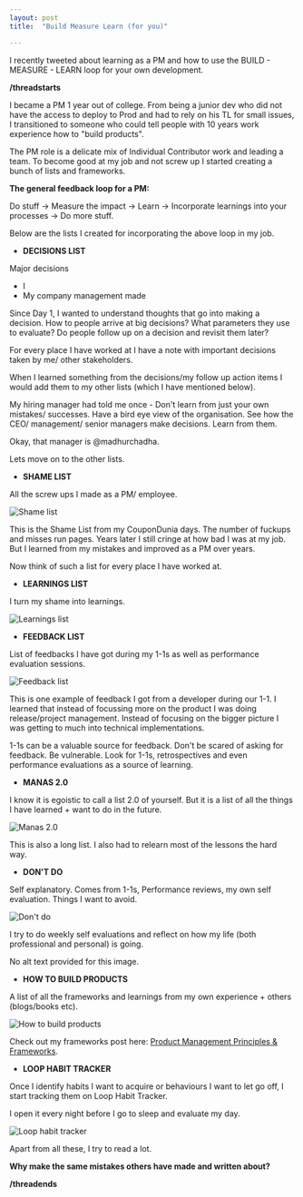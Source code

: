 ```yaml
---
layout: post
title:  "Build Measure Learn (for you)"

---
```

I recently tweeted about learning as a PM and how to use the BUILD - MEASURE - LEARN loop for your own development.

**/threadstarts**

I became a PM 1 year out of college. From being a junior dev who did not have the access to deploy to Prod and had to rely on his TL for small issues, I transitioned to someone who could tell people with 10 years work experience how to "build products".

The PM role is a delicate mix of Individual Contributor work and leading a team. To become good at my job and not screw up I started creating a bunch of lists and frameworks.

**The general feedback loop for a PM:**

Do stuff -> Measure the impact -> Learn -> Incorporate learnings into your processes -> Do more stuff.

Below are the lists I created for incorporating the above loop in my job.

 + **DECISIONS LIST**

Major decisions

 + I
 + My company management made

Since Day 1, I wanted to understand thoughts that go into making a decision. How to people arrive at big decisions? What parameters they use to evaluate? Do people follow up on a decision and revisit them later?

For every place I have worked at I have a note with important decisions taken by me/ other stakeholders.

When I learned something from the decisions/my follow up action items I would add them to my other lists (which I have mentioned below).

My hiring manager had told me once - Don't learn from just your own mistakes/ successes. Have a bird eye view of the organisation. See how the CEO/ management/ senior managers make decisions. Learn from them.

Okay, that manager is @madhurchadha.

Lets move on to the other lists.

 + **SHAME LIST**

All the screw ups I made as a PM/ employee.

![Shame list](/assets/img/shame_list.png)

This is the Shame List from my CouponDunia days. The number of fuckups and misses run pages. Years later I still cringe at how bad I was at my job. But I learned from my mistakes and improved as a PM over years.

Now think of such a list for every place I have worked at.

 + **LEARNINGS LIST**

 I turn my shame into learnings.

 ![Learnings list](/assets/img/craftsvilla_learnings.png)

 + **FEEDBACK LIST**

List of feedbacks I have got during my 1-1s as well as performance evaluation sessions.

![Feedback list](/assets/img/feedback_list.png)

This is one example of feedback I got from a developer during our 1-1. I learned that instead of focussing more on the product I was doing release/project management. Instead of focusing on the bigger picture I was getting to much into technical implementations.

1-1s can be a valuable source for feedback. Don't be scared of asking for feedback. Be vulnerable. Look for 1-1s, retrospectives and even performance evaluations as a source of learning.

 + **MANAS 2.0**

I know it is egoistic to call a list 2.0 of yourself. But it is a list of all the things I have learned + want to do in the future.

![Manas 2.0](/assets/img/manas2.png)

This is also a long list. I also had to relearn most of the lessons the hard way.

 + **DON'T DO**

Self explanatory. Comes from 1-1s, Performance reviews, my own self evaluation. Things I want to avoid.

![Don't do](/assets/img/dont_do.png)

I try to do weekly self evaluations and reflect on how my life (both professional and personal) is going.

No alt text provided for this image.

 + **HOW TO BUILD PRODUCTS**

A list of all the frameworks and learnings from my own experience + others (blogs/books etc).

![How to build products](/assets/img/how_to_build_products.png)

Check out my frameworks post here: [Product Management Principles & Frameworks](https://manassaloi.com/2020/03/05/pm-frameworks.html).

 + **LOOP HABIT TRACKER**

Once I identify habits I want to acquire or behaviours I want to let go off, I start tracking them on Loop Habit Tracker.

I open it every night before I go to sleep and evaluate my day.

![Loop habit tracker](/assets/img/loop_tracker.png)

Apart from all these, I try to read a lot.

**Why make the same mistakes others have made and written about?**

**/threadends**
